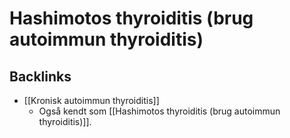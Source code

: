 # Hashimotos thyroiditis (brug autoimmun thyroiditis)

## Backlinks
* [[Kronisk autoimmun thyroiditis]]
	* Også kendt som [[Hashimotos thyroiditis (brug autoimmun thyroiditis)]].

<!-- {BearID:B418A15B-8BDF-4233-BA52-CF0745A33B7E-31003-00006DED6D0F71A1} -->
